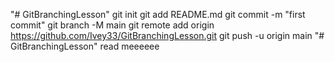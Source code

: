 "# GitBranchingLesson"  git init git add README.md git commit -m "first commit" git branch -M main git remote add origin https://github.com/Ivey33/GitBranchingLesson.git git push -u origin main
"# GitBranchingLesson" 
read meeeeee